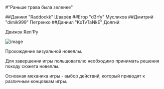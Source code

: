 #"Раньше трава была зеленее"

##Даниил "Raddockk" Шварёв 
##Егор "d3rfy" Мусликов
##Дмитрий "dimik999" Петренко
##Даниил "KoTvTaNkE" Долгий

Движок Ren'Py

![image](https://github.com/NovelTeam/Novel/assets/112934341/72ec9a98-164e-4dad-935b-c89dd590c3c5)

Прохождение визуальной новеллы.

Для завершении игры польщователю необходимо принимать решения походу сюжета новеллы.



Основная механика игры - выбор действий, который приводят к различным концовкам игры.

